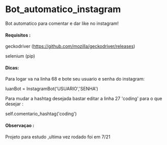 # Bot_automatico_instagram

 Bot automatico para comentar e dar like no instagram!

#### Requisitos :
geckodriver (https://github.com/mozilla/geckodriver/releases)

selenium (pip)


#### Dicas:

Para logar va na linha 68 e bote seu usuario e senha do instagram:

luanBot = InstagramBot('USUARIO','SENHA')

Para mudar a hashtag desejada bastar editar a linha 27 'coding' para o que desejar : 

self.comentario_hashtag('coding') 


#### Observaçao :
Projeto para estudo ,ultima vez rodado foi em 7/21
